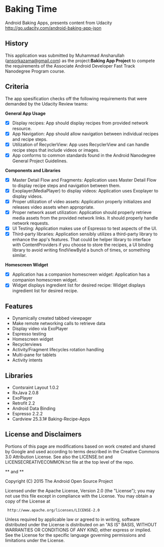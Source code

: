 # Baking Time
Android Baking Apps, presents content from Udacity http://go.udacity.com/android-baking-app-json

## History
This application was submitted by Muhammad Ansharullah (ansorkazama@gmail.com) as the project:<b>Baking App Project</b> to compete the requirements of the Associate Android Developer Fast Track Nanodegree Program course.

## Criteria

The app spesification checks off the following requirements that were demanded by the Udacity Review teams:

**General App Usage**
- [x] Display recipes: App should display recipes from provided network resource.
- [x] App Navigation: App should allow navigation between individual recipes and recipe steps.
- [x] Utilization of RecyclerView: App uses RecyclerView and can handle recipe steps that include videos or images.
- [x] App conforms to common standards found in the Android Nanodegree General Project Guidelines.

**Components and Libraries**
- [x] Master Detail Flow and Fragments: Application uses Master Detail Flow to display recipe steps and navigation between them.
- [x] Exoplayer(MediaPlayer) to display videos: Application uses Exoplayer to display videos.
- [x] Proper utilization of video assets: Application properly initializes and releases video assets when appropriate.
- [x] Proper network asset utilization: Application should properly retrieve media assets from the provided network links. It should properly handle network requests.
- [x] UI Testing: Application makes use of Espresso to test aspects of the UI.
- [x] Third-party libraries: Application sensibly utilizes a third-party library to enhance the app's features. That could be helper library to interface with ContentProviders if you choose to store the recipes, a UI binding library to avoid writing findViewById a bunch of times, or something similar.

**Homescreen Widget**
- [x] Application has a companion homescreen widget: Application has a companion homescreen widget.
- [x] Widget displays ingredient list for desired recipe: Widget displays ingredient list for desired recipe.

## Features
  - Dynamically created tabbed viewpager
  - Make remote networking calls to retrieve data
  - Display video via ExoPlayer
  - Espresso testing
  - Homescreen widget
  - Recyclerviews
  - Activity/Fragment lifecycles rotation handling
  - Multi-pane for tablets
  - Activity intents

## Libraries
  - Contsraint Layout 1.0.2
  - RxJava 2.0.8
  - ExoPlayer
  - Retrofit 2.2
  - Android Data Binding
  - Espresso 2.2.2
  - Cardview 25.3.1# Baking-Recipe-Apps
  
  ## License and Disclaimers

Portions of this page are modifications based on work created and
shared by Google and used according to terms described in the Creative Commons 3.0 Attribution License.
See also the LICENSE.txt and LICENSECREATIVECOMMON.txt file at the top level of the repo.

** and **

Copyright (C) 2015 The Android Open Source Project

Licensed under the Apache License, Version 2.0 (the "License");
you may not use this file except in compliance with the License.
You may obtain a copy of the License at

     http://www.apache.org/licenses/LICENSE-2.0

Unless required by applicable law or agreed to in writing, software
distributed under the License is distributed on an "AS IS" BASIS,
WITHOUT WARRANTIES OR CONDITIONS OF ANY KIND, either express or implied.
See the License for the specific language governing permissions and
limitations under the License.

